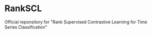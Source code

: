 # RankSCL
Official reponsitory for "Rank Supervised Contrastive Learning for Time Series Classification"

## 

## 

